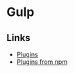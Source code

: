 # Gulp

## Links
- [Plugins](http://gulpjs.com/plugins/)
- [Plugins from npm](https://www.npmjs.com/)
